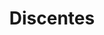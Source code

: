 ---
layout: posts_by_category
categories: mdiscentes
title: Discentes
permalink: /category/discentes
---